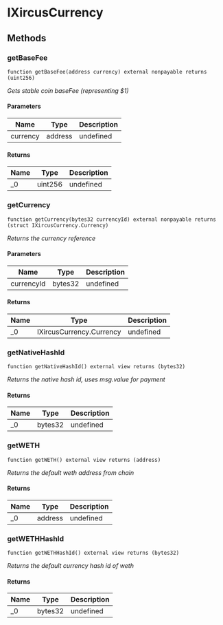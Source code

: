 # IXircusCurrency









## Methods

### getBaseFee

```solidity
function getBaseFee(address currency) external nonpayable returns (uint256)
```



*Gets stable coin baseFee (representing $1)*

#### Parameters

| Name | Type | Description |
|---|---|---|
| currency | address | undefined |

#### Returns

| Name | Type | Description |
|---|---|---|
| _0 | uint256 | undefined |

### getCurrency

```solidity
function getCurrency(bytes32 currencyId) external nonpayable returns (struct IXircusCurrency.Currency)
```



*Returns the currency reference*

#### Parameters

| Name | Type | Description |
|---|---|---|
| currencyId | bytes32 | undefined |

#### Returns

| Name | Type | Description |
|---|---|---|
| _0 | IXircusCurrency.Currency | undefined |

### getNativeHashId

```solidity
function getNativeHashId() external view returns (bytes32)
```



*Returns the native hash id, uses msg.value for payment*


#### Returns

| Name | Type | Description |
|---|---|---|
| _0 | bytes32 | undefined |

### getWETH

```solidity
function getWETH() external view returns (address)
```



*Returns the default weth address from chain*


#### Returns

| Name | Type | Description |
|---|---|---|
| _0 | address | undefined |

### getWETHHashId

```solidity
function getWETHHashId() external view returns (bytes32)
```



*Returns the default currency hash id of weth*


#### Returns

| Name | Type | Description |
|---|---|---|
| _0 | bytes32 | undefined |




